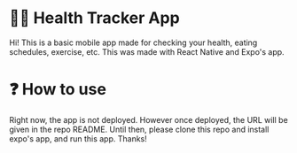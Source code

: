 # 👨‍⚕️ Health Tracker App

Hi! This is a basic mobile app made for checking your health, eating schedules, exercise, etc. This was made with React Native and Expo's app.

# ❓ How to use

Right now, the app is not deployed. However once deployed, the URL will be given in the repo README. Until then, please clone this repo and install expo's app, and run this app. Thanks! 
